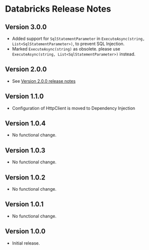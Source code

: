 # Databricks Release Notes

## Version 3.0.0

- Added support for `SqlStatementParameter` in `ExecuteAsync(string, List<SqlStatementParameter>)`, to prevent SQL Injection.
- Marked `ExecuteAsync(string)` as obsolete. please use `ExecuteAsync(string, List<SqlStatementParameter>)` instead.

## Version 2.0.0

- See [Version 2.0.0 release notes](./version_2_0_0.md)

## Version 1.1.0

- Configuration of HttpClient is moved to Dependency Injection

## Version 1.0.4

- No functional change.

## Version 1.0.3

- No functional change.

## Version 1.0.2

- No functional change.

## Version 1.0.1

- No functional change.

## Version 1.0.0

- Initial release.

